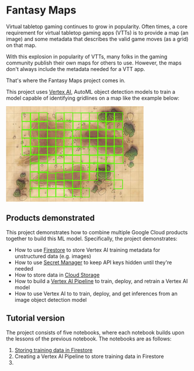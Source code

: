 # Fantasy Maps

Virtual tabletop gaming continues to grow in popularity. Often times, a core requirement for
virtual tabletop gaming apps (VTTs) is to provide a map (an image) and some metadata that 
describes the valid game moves (as a grid) on that map.

With this explosion in popularity of VTTs, many folks in the gaming community publish their
own maps for others to use. However, the maps don't always include the metadata needed for
a VTT app.

That's where the Fantasy Maps project comes in.

This project uses
[Vertex AI](https://cloud.google.com/vertex-ai),
AutoML object detection models to train a model capable of identifying gridlines on a map
like the example below:

![Predictions shown on map of a desert](artifacts/predicted-gridded-desert.png)

## Products demonstrated

This project demonstrates how to combine multiple Google Cloud products together
to build this ML model. Specifically, the project demonstrates:

+ How to use [Firestore](https://cloud.google.com/firestore/docs) to store Vertex AI
  training metadata for unstructured data (e.g. images)
+ How to use [Secret Manager](https://cloud.google.com/secret-manager/docs) to keep
  API keys hidden until they're needed
+ How to store data in [Cloud Storage](https://cloud.google.com/storage/docs)
+ How to build a
  [Vertex AI Pipeline](https://cloud.google.com/vertex-ai/docs/pipelines/introduction?hl=en)
  to train, deploy, and retrain a Vertex AI model
+ How to use Vertex AI to to train, deploy, and get inferences from an image object
  detection model

## Tutorial version

The project consists of five notebooks, where each notebook builds upon the lessons
of the previous notebook. The notebooks are as follows:

1. [Storing training data in Firestore](1_firestore.ipynb)
2. Creating a Vertex AI Pipeline to store training data in Firestore
3. 